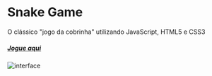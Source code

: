 # Snake Game 
O clássico "jogo da cobrinha" utilizando JavaScript, HTML5 e CSS3

##### [Jogue aqui](https://biancafsilva.github.io/snake-game/)

![interface](https://user-images.githubusercontent.com/60801421/84192996-2b239500-aa71-11ea-9ec7-c3c45852d34c.jpg)
